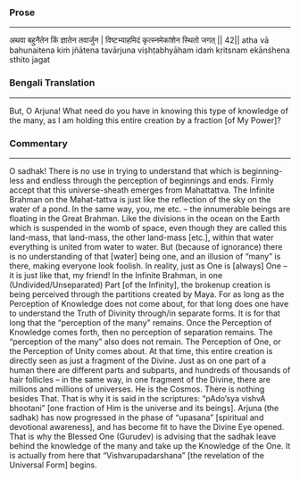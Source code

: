 ### Prose 
 --- 
अथवा बहुनैतेन किं ज्ञातेन तवार्जुन |
विष्टभ्याहमिदं कृत्स्नमेकांशेन स्थितो जगत् || 42||
atha vā bahunaitena kiṁ jñātena tavārjuna
viṣhṭabhyāham idaṁ kṛitsnam ekānśhena sthito jagat

### Bengali Translation 
 --- 
But, O Arjuna! What need do you have in knowing this type of knowledge of the many, as I am holding this entire creation by a fraction [of My Power]?

### Commentary 
 --- 
O sadhak! There is no use in trying to understand that which is beginning-less and endless through the perception of beginnings and ends. Firmly accept that this universe-sheath emerges from Mahattattva. The Infinite Brahman on the Mahat-tattva is just like the reflection of the sky on the water of a pond. In the same way, you, me etc. – the innumerable beings are floating in the Great Brahman. Like the divisions in the ocean on the Earth which is suspended in the womb of space, even though they are called this land-mass, that land-mass, the other land-mass [etc.], within that water everything is united from water to water. But (because of ignorance) there is no understanding of that [water] being one, and an illusion of “many” is there, making everyone look foolish. In reality, just as One is [always] One – it is just like that, my friend! In the Infinite Brahman, in one (Undivided/Unseparated) Part [of the Infinity], the brokenup creation is being perceived through the partitions created by Maya. For as long as the Perception of Knowledge does not come about, for that long does one have to understand the Truth of Divinity through/in separate forms. It is for that long that the “perception of the many” remains. Once the Perception of Knowledge comes forth, then no perception of separation remains. The “perception of the many” also does not remain. The Perception of One, or the Perception of Unity comes about. At that time, this entire creation is directly seen as just a fragment of the Divine. Just as on one part of a human there are different parts and subparts, and hundreds of thousands of hair follicles – in the same way, in one fragment of the Divine, there are millions and millions of universes. He is the Cosmos. There is nothing besides That. That is why it is said in the scriptures: “pAdo’sya vishvA bhootani” [one fraction of Him is the universe and its beings]. Arjuna (the sadhak) has now progressed in the phase of “upasana” [spiritual and devotional awareness], and has become fit to have the Divine Eye opened. That is why the Blessed One (Gurudev) is advising that the sadhak leave behind the knowledge of the many and take up the Knowledge of the One. It is actually from here that “Vishvarupadarshana” [the revelation of the Universal Form] begins.